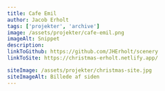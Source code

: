 ```yaml
---
title: Cafe Emil
author: Jacob Erholt
tags: ['projekter', 'archive']
image: /assets/projekter/cafe-emil.png
imageAlt: Snippet
description: 
linkToGithub: https://github.com/JHErholt/scenery
linkToSite: https://christmas-erholt.netlify.app/

siteImage: /assets/projekter/christmas-site.jpg
siteImageAlt: Billede af siden
---
```

<p></p>

<p></p>

<p></p>